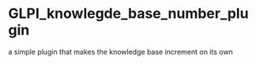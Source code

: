 # GLPI_knowlegde_base_number_plugin
 a simple plugin that makes the knowledge base increment on its own
